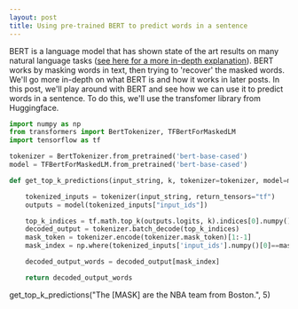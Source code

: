 ```yaml
---
layout: post
title: Using pre-trained BERT to predict words in a sentence
---
```


BERT is a language model that has shown state of the art results on many natural language tasks ([see here for a more in-depth explanation](https://towardsdatascience.com/bert-explained-state-of-the-art-language-model-for-nlp-f8b21a9b6270)). BERT works by masking words in text, then trying to 'recover' the masked words. We'll go more in-depth on what BERT is and how it works in later posts. In this post, we'll play around with BERT and see how we can use it to predict words in a sentence. To do this, we'll use the transfomer library from Huggingface. 
    
```python 
import numpy as np
from transformers import BertTokenizer, TFBertForMaskedLM
import tensorflow as tf

tokenizer = BertTokenizer.from_pretrained('bert-base-cased')
model = TFBertForMaskedLM.from_pretrained('bert-base-cased')

def get_top_k_predictions(input_string, k, tokenizer=tokenizer, model=model) -> str:

    tokenized_inputs = tokenizer(input_string, return_tensors="tf")
    outputs = model(tokenized_inputs["input_ids"])

    top_k_indices = tf.math.top_k(outputs.logits, k).indices[0].numpy()
    decoded_output = tokenizer.batch_decode(top_k_indices)
    mask_token = tokenizer.encode(tokenizer.mask_token)[1:-1]
    mask_index = np.where(tokenized_inputs['input_ids'].numpy()[0]==mask_token)[0][0]

    decoded_output_words = decoded_output[mask_index]

    return decoded_output_words

```


get_top_k_predictions("The [MASK] are the NBA team from Boston.", 5) 